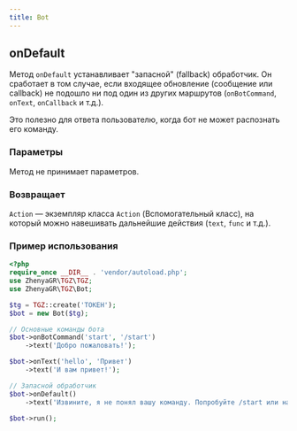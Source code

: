 ```yaml
---
title: Bot
---
```


## onDefault
Метод `onDefault` устанавливает "запасной" (fallback) обработчик. Он сработает в том случае, если входящее обновление (сообщение или callback) не подошло ни под один из других маршрутов (`onBotCommand`, `onText`, `onCallback` и т.д.).

Это полезно для ответа пользователю, когда бот не может распознать его команду.

### Параметры
Метод не принимает параметров.

### Возвращает
`Action` — экземпляр класса `Action` (Вспомогательный класс), на который можно навешивать дальнейшие действия (`text`, `func` и т.д.).

### Пример использования
```php
<?php
require_once __DIR__ . 'vendor/autoload.php';
use ZhenyaGR\TGZ\TGZ;
use ZhenyaGR\TGZ\Bot;

$tg = TGZ::create('ТОКЕН');
$bot = new Bot($tg);

// Основные команды бота
$bot->onBotCommand('start', '/start')
    ->text('Добро пожаловать!');

$bot->onText('hello', 'Привет')
    ->text('И вам привет!');

// Запасной обработчик
$bot->onDefault()
    ->text('Извините, я не понял вашу команду. Попробуйте /start или напишите "Привет".');

$bot->run();
```